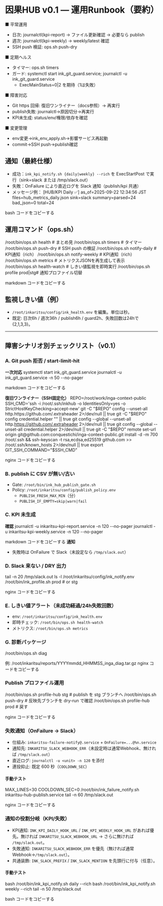 # 因果HUB v0.1 — 運用Runbook（要約）

■ 平常運用
- 日次: journalctl(kpi-report) → ファイル更新確認 → 必要なら publish
- 週次: journalctl(kpi-weekly) → weekly/latest 確認
- SSH push 検証: ops.sh push-dry

■ 定期ヘルス
- タイマー: ops.sh timers
- ガード: systemctl start ink_git_guard.service; journalctl -u ink_git_guard.service
  - ExecMainStatus=0|2 を期待（1は失敗）

■ 障害対応
- Git https 回帰: 復旧ワンライナー（docs参照）→ 再実行
- publish失敗: journalctl→原因切分→再実行
- KPI未生成: status/env/権限/依存を確認

■ 変更管理
- env変更→ink_env_apply.sh→影響サービス再起動
- commit→SSH push→publish確認

## 通知（最終仕様）
- 成功：`ink_kpi_notify.sh {daily|weekly} --rich` を ExecStartPost で実行（sink=slack または /tmp/slack.out）
- 失敗：OnFailure により直近ログを Slack 通知（publish/kpi 共通）
- メッセージ例：
[HUB/KPI Daily ✅] as_of=2025-09-22 12:34:56 JST
files=hub_metrics_daily.json
sink=slack
summary=parsed=24 bad_json=0 total=24

bash
コードをコピーする

## 運用コマンド（ops.sh）
/root/bin/ops.sh health # まとめ見
/root/bin/ops.sh timers # タイマー
/root/bin/ops.sh push-dry # SSH push の検証
/root/bin/ops.sh notify-daily # KPI通知（rich）
/root/bin/ops.sh notify-weekly # KPI通知（rich）
/root/bin/ops.sh metrics # メトリクスJSONを再生成して表示
/root/bin/ops.sh health-watch # しきい値監視を即時実行
/root/bin/ops.sh profile prod|stg# 通知プロファイル切替

markdown
コードをコピーする

## 監視しきい値（例）
- `/root/inkaritsu/config/ink_health.env` を編集。単位は秒。
- 既定: 日次6h / 週次36h / publish6h / guard2h、失敗回数は24hで {2,1,3,3}。

---

## 障害シナリオ別チェックリスト（v0.1）

### A. Git push 拒否 / start-limit-hit
**一次対応**
systemctl start ink_git_guard.service
journalctl -u ink_git_guard.service -n 50 --no-pager

markdown
コードをコピーする

**復旧ワンライナー（SSH固定化）**
REPO=/root/work/inga-context-public
SSH_CMD='ssh -i /root/.ssh/inkhub -o IdentitiesOnly=yes -o StrictHostKeyChecking=accept-new'
git -C "$REPO" config --unset-all http.https://github.com/.extraheader 2>/dev/null || true
git -C "$REPO" config credential.helper "" || true
git config --global --unset-all http.https://github.com/.extraheader 2>/dev/null || true
git config --global --unset-all credential.helper 2>/dev/null || true
git -C "$REPO" remote set-url origin git@github.com:conquestichi/inga-context-public.git
install -d -m 700 /root/.ssh && ssh-keyscan -t rsa,ecdsa,ed25519 github.com >> /root/.ssh/known_hosts 2>/dev/null || true
export GIT_SSH_COMMAND="$SSH_CMD"

nginx
コードをコピーする

### B. publish に CSV が無い/古い
- Gate: `/root/bin/ink_hub_publish_gate.sh`
- Policy: `/root/inkaritsu/config/publish_policy.env`
  - `PUBLISH_FRESH_MAX_MIN`（分）
  - `PUBLISH_IF_EMPTY=skip|warn|fail`

### C. KPI 未生成
**確認**
journalctl -u inkaritsu-kpi-report.service -n 120 --no-pager
journalctl -u inkaritsu-kpi-weekly.service -n 120 --no-pager

markdown
コードをコピーする
**通知**
- 失敗時は OnFailure で Slack（未設定なら `/tmp/slack.out`）

### D. Slack 来ない / DRY 出力
tail -n 20 /tmp/slack.out
ls -l /root/inkaritsu/config/ink_notify.env
/root/bin/ink_profile.sh prod # or stg

nginx
コードをコピーする

### E. しきい値アラート（未成功経過/24h失敗回数）
- env: `/root/inkaritsu/config/ink_health.env`
- 即時チェック: `/root/bin/ops.sh health-watch`
- メトリクス: `/root/bin/ops.sh metrics`

### G. 診断パッケージ
/root/bin/ops.sh diag

例: /root/inkaritsu/reports/YYYYmmdd_HHMMSS_inga_diag.tar.gz
nginx
コードをコピーする

### Publish プロファイル運用
/root/bin/ops.sh profile-hub stg # publish を stg ブランチへ
/root/bin/ops.sh push-dry # 反映先ブランチを dry-run で確認
/root/bin/ops.sh profile-hub prod # 戻す

nginx
コードをコピーする

### 失敗通知（OnFailure → Slack）
- 仕組み: `inkaritsu-failure-notify@.service` + `OnFailure=...@%n.service`
- 通知先: `INKARITSU_SLACK_WEBHOOK_ERR`（未設定時は通常Webhook、無ければ `/tmp/slack.out`）
- 直近ログ: `journalctl -u <unit> -n 120` を添付
- 連投抑止: 既定 600 秒（`COOLDOWN_SEC`）

#### 手動テスト
MAX_LINES=30 COOLDOWN_SEC=0 /root/bin/ink_failure_notify.sh inkaritsu-hub-publish.service
tail -n 60 /tmp/slack.out

nginx
コードをコピーする

### 通知の役割分岐（KPI/失敗）
- KPI通知: `INK_KPI_DAILY_HOOK_URL` / `INK_KPI_WEEKLY_HOOK_URL` があれば優先。無ければ `INKARITSU_SLACK_WEBHOOK_URL` → さらに無ければ `/tmp/slack.out`。
- 失敗通知: `INKARITSU_SLACK_WEBHOOK_ERR` を優先（無ければ通常Webhook→`/tmp/slack.out`）。  
- 共通装飾: `INK_SLACK_PREFIX` / `INK_SLACK_MENTION` を先頭行に付与（任意）。

#### 手動テスト
bash /root/bin/ink_kpi_notify.sh daily --rich
bash /root/bin/ink_kpi_notify.sh weekly --rich
tail -n 50 /tmp/slack.out

bash
コードをコピーする
